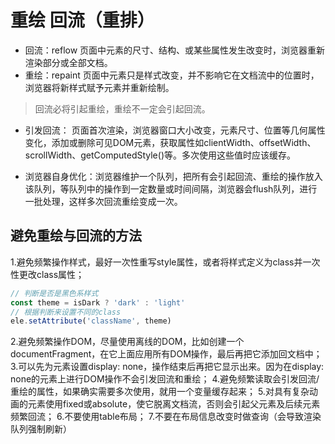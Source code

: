 # 重绘 回流（重排）

* 回流：reflow
页面中元素的尺寸、结构、或某些属性发生改变时，浏览器重新渲染部分或全部文档。
* 重绘：repaint
页面中元素只是样式改变，并不影响它在文档流中的位置时，浏览器将新样式赋予元素并重新绘制。

> 回流必将引起重绘，重绘不一定会引起回流。

* 引发回流：
页面首次渲染，浏览器窗口大小改变，元素尺寸、位置等几何属性变化，添加或删除可见DOM元素，获取属性如clientWidth、offsetWidth、scrollWidth、getComputedStyle()等。多次使用这些值时应该缓存。

* 浏览器自身优化：浏览器维护一个队列，把所有会引起回流、重绘的操作放入该队列，等队列中的操作到一定数量或时间间隔，浏览器会flush队列，进行一批处理，这样多次回流重绘变成一次。

## 避免重绘与回流的方法

1.避免频繁操作样式，最好一次性重写style属性，或者将样式定义为class并一次性更改class属性；

```js
// 判断是否是黑色系样式
const theme = isDark ? 'dark' : 'light'
// 根据判断来设置不同的class
ele.setAttribute('className', theme)
```

2.避免频繁操作DOM，尽量使用离线的DOM，比如创建一个documentFragment，在它上面应用所有DOM操作，最后再把它添加回文档中；
3.可以先为元素设置display: none，操作结束后再把它显示出来。因为在display: none的元素上进行DOM操作不会引发回流和重绘；
4.避免频繁读取会引发回流/重绘的属性，如果确实需要多次使用，就用一个变量缓存起来；
5.对具有复杂动画的元素使用fixed或absolute，使它脱离文档流，否则会引起父元素及后续元素频繁回流；
6.不要使用table布局；
7.不要在布局信息改变时做查询（会导致渲染队列强制刷新）

